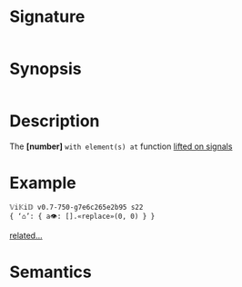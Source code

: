 # Signature
```vikid-signature
```

# Synopsis
```vikid-synopsis
```

# Description
The __[number]__ `with element(s) at` function [lifted on signals](/refman/concepts/pure_functions)

# Example
```vikid-script
𝕍i𝕂i𝔻 v0.7-750-g7e6c265e2b95 s22
{ ‘⌂’: { a👁: [].«replace»(0, 0) } }
```


[related...](https://en.wikipedia.org/wiki/Array_data_structure)

# Semantics